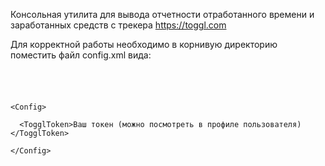 Консольная утилита для вывода отчетности отработанного времени и заработанных средств с трекера https://toggl.com

Для корректной работы необходимо в корнивую директорию поместить файл config.xml вида:

<code>
  <p>
&ltConfig&gt <br/>
  &ltTogglToken&gtВаш токен (можно посмотреть в профиле пользователя)&lt/TogglToken&gt <br/>
&lt/Config&gt <br/>
  </p>
</code>

